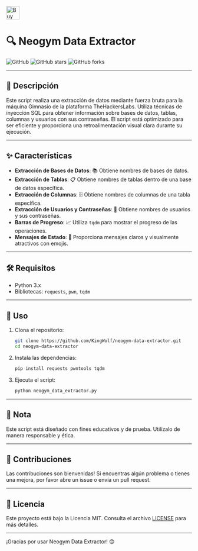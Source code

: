 <a href='https://ko-fi.com/O4O3W3IIA' target='_blank'>
  <img height='36' style='border:0px;height:36px;' src='https://storage.ko-fi.com/cdn/kofi5.png?v=6' border='0' alt='Buy Me a Coffee at ko-fi.com' />
</a>

# 🔍 Neogym Data Extractor

![GitHub](https://img.shields.io/github/license/KingWolf/neogym-data-extractor)
![GitHub stars](https://img.shields.io/github/stars/KingWolf/neogym-data-extractor)
![GitHub forks](https://img.shields.io/github/forks/KingWolf/neogym-data-extractor)

---

## 📜 Descripción

Este script realiza una extracción de datos mediante fuerza bruta para la máquina Gimnasio de la plataforma TheHackersLabs. Utiliza técnicas de inyección SQL para obtener información sobre bases de datos, tablas, columnas y usuarios con sus contraseñas. El script está optimizado para ser eficiente y proporciona una retroalimentación visual clara durante su ejecución.

---

## ✨ Características

- **Extracción de Bases de Datos**: 📚 Obtiene nombres de bases de datos.
- **Extracción de Tablas**: 📋 Obtiene nombres de tablas dentro de una base de datos específica.
- **Extracción de Columnas**: 🗄️ Obtiene nombres de columnas de una tabla específica.
- **Extracción de Usuarios y Contraseñas**: 🔐 Obtiene nombres de usuarios y sus contraseñas.
- **Barras de Progreso**: 📈 Utiliza `tqdm` para mostrar el progreso de las operaciones.
- **Mensajes de Estado**: 📢 Proporciona mensajes claros y visualmente atractivos con emojis.

---

## 🛠️ Requisitos

- Python 3.x
- Bibliotecas: `requests`, `pwn`, `tqdm`

---

## 🚀 Uso

1. Clona el repositorio:
    ```bash
    git clone https://github.com/KingWolf/neogym-data-extractor.git
    cd neogym-data-extractor
    ```

2. Instala las dependencias:
    ```bash
    pip install requests pwntools tqdm
    ```

3. Ejecuta el script:
    ```bash
    python neogym_data_extractor.py
    ```

---

## 📝 Nota

Este script está diseñado con fines educativos y de prueba. Utilízalo de manera responsable y ética.

---

## 🤝 Contribuciones

Las contribuciones son bienvenidas! Si encuentras algún problema o tienes una mejora, por favor abre un issue o envía un pull request.

---

## 📜 Licencia

Este proyecto está bajo la Licencia MIT. Consulta el archivo [LICENSE](LICENSE) para más detalles.

---

¡Gracias por usar Neogym Data Extractor! 😊
